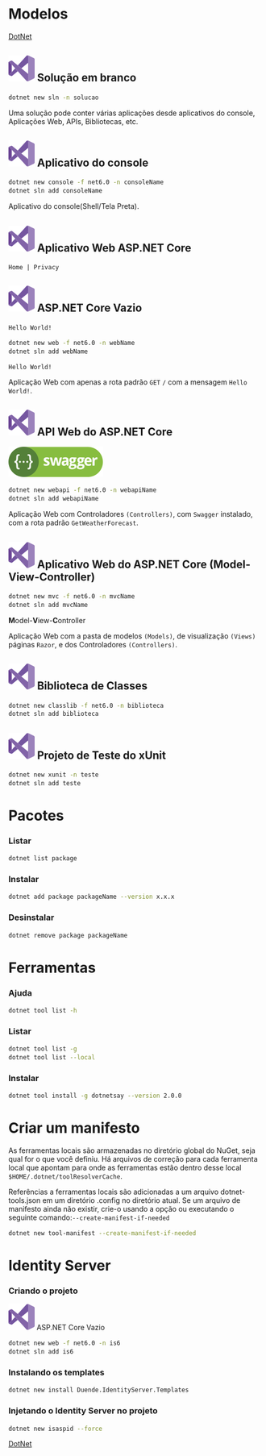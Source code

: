 # Modelos

[DotNet](./dotnet.md)

## ![](https://raw.githubusercontent.com/Clemilton10/icons/409d6f8e4996b306276f8c31332e2574ce7b019e/vs.svg) Solução em branco

```sh
dotnet new sln -n solucao
```

Uma solução pode conter várias aplicações desde aplicativos do console, Aplicações Web, APIs, Bibliotecas, etc.

## ![](https://raw.githubusercontent.com/Clemilton10/icons/409d6f8e4996b306276f8c31332e2574ce7b019e/vs.svg) Aplicativo do console

```sh
dotnet new console -f net6.0 -n consoleName
dotnet sln add consoleName
```

Aplicativo do console(Shell/Tela Preta).

## ![](https://raw.githubusercontent.com/Clemilton10/icons/409d6f8e4996b306276f8c31332e2574ce7b019e/vs.svg) Aplicativo Web ASP.NET Core

    Home | Privacy

## ![](https://raw.githubusercontent.com/Clemilton10/icons/409d6f8e4996b306276f8c31332e2574ce7b019e/vs.svg) ASP.NET Core Vazio

    Hello World!

```sh
dotnet new web -f net6.0 -n webName
dotnet sln add webName
```

    Hello World!

Aplicação Web com apenas a rota padrão `GET` `/` com a mensagem `Hello World!`.

## ![](https://raw.githubusercontent.com/Clemilton10/icons/409d6f8e4996b306276f8c31332e2574ce7b019e/vs.svg) API Web do ASP.NET Core

![](https://raw.githubusercontent.com/Clemilton10/icons/409d6f8e4996b306276f8c31332e2574ce7b019e/swagger.svg)

```sh
dotnet new webapi -f net6.0 -n webapiName
dotnet sln add webapiName
```

Aplicação Web com Controladores `(Controllers)`, com `Swagger` instalado, com a rota padrão `GetWeatherForecast`.

## ![](https://raw.githubusercontent.com/Clemilton10/icons/409d6f8e4996b306276f8c31332e2574ce7b019e/vs.svg) Aplicativo Web do ASP.NET Core (Model-View-Controller)

```sh
dotnet new mvc -f net6.0 -n mvcName
dotnet sln add mvcName
```

<b>M</b>odel-<b>V</b>iew-<b>C</b>ontroller

Aplicação Web com a pasta de modelos `(Models)`, de visualização `(Views)` páginas `Razor`, e dos Controladores `(Controllers)`.

## ![](https://raw.githubusercontent.com/Clemilton10/icons/409d6f8e4996b306276f8c31332e2574ce7b019e/vs.svg) Biblioteca de Classes

```sh
dotnet new classlib -f net6.0 -n biblioteca
dotnet sln add biblioteca
```

## ![](https://raw.githubusercontent.com/Clemilton10/icons/409d6f8e4996b306276f8c31332e2574ce7b019e/vs.svg) Projeto de Teste do xUnit

```sh
dotnet new xunit -n teste
dotnet sln add teste
```

# Pacotes

### Listar

```sh
dotnet list package
```

### Instalar

```sh
dotnet add package packageName --version x.x.x
```

### Desinstalar

```sh
dotnet remove package packageName
```

# Ferramentas

### Ajuda

```sh
dotnet tool list -h
```

### Listar

```sh
dotnet tool list -g
dotnet tool list --local
```

### Instalar

```sh
dotnet tool install -g dotnetsay --version 2.0.0
```

# Criar um manifesto

As ferramentas locais são armazenadas no diretório global do NuGet, seja qual for o que você definiu. Há arquivos de correção para cada ferramenta local que apontam para onde as ferramentas estão dentro desse local `$HOME/.dotnet/toolResolverCache`.

Referências a ferramentas locais são adicionadas a um arquivo dotnet-tools.json em um diretório .config no diretório atual. Se um arquivo de manifesto ainda não existir, crie-o usando a opção ou executando o seguinte comando:`--create-manifest-if-needed`

```sh
dotnet new tool-manifest --create-manifest-if-needed
```

# Identity Server

### Criando o projeto

![](https://raw.githubusercontent.com/Clemilton10/icons/409d6f8e4996b306276f8c31332e2574ce7b019e/vs.svg) ASP.NET Core Vazio

```sh
dotnet new web -f net6.0 -n is6
dotnet sln add is6
```

### Instalando os templates

```sh
dotnet new install Duende.IdentityServer.Templates
```

### Injetando o Identity Server no projeto

```sh
dotnet new isaspid --force
```

[DotNet](./dotnet.md)
